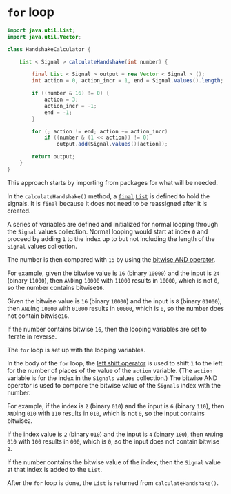 # `for` loop

```java
import java.util.List;
import java.util.Vector;

class HandshakeCalculator {

    List < Signal > calculateHandshake(int number) {

        final List < Signal > output = new Vector < Signal > ();
        int action = 0, action_incr = 1, end = Signal.values().length;

        if ((number & 16) != 0) {
            action = 3;
            action_incr = -1;
            end = -1;
        }

        for (; action != end; action += action_incr)
            if ((number & (1 << action)) != 0)
                output.add(Signal.values()[action]);

        return output;
    }
}
```

This approach starts by importing from packages for what will be needed.

In the `calculateHandshake()` method, a [`final`][final] [`List`][list ] is defined to hold the signals.
It is `final` because it does not need to be reassigned after it is created.

A series of variables are defined and initialized for normal looping through the `Signal` values collection.
Normal looping would start at index `0` and proceed by adding `1` to the index up to but not including
the length of the `Signal` values collection.

The number is then compared with `16` by using the [bitwise AND operator][and].

For example, given the bitwise value is `16` (binary `10000`) and the input is `24` (binary `11000`),
then `AND`ing `10000` with `11000` results in `10000`, which is not `0`, so the number contains bitwise`16`.

Given the bitwise value is `16` (binary `10000`) and the input is `8` (binary `01000`),
then `AND`ing `10000` with `01000` results in `00000`, which is `0`, so the number does not contain bitwise`16`.

If the number contains bitwise `16`, then the looping variables are set to iterate in reverse.

The `for` loop is set up with the looping variables.

In the body of the `for` loop, the [left shift operator][left-shift] is used
to shift `1` to the left for the number of places of the value of the `action` variable.
(The `action` variable is for the index in the `Signals` values collection.)
The bitwise AND operator is used to compare the bitwise value of the `Signals` index with the number.

For example, if the index is `2` (binary `010`) and the input is `6` (binary `110`),
then `AND`ing `010` with `110` results in `010`, which is not `0`, so the input contains bitwise`2`.

If the index value is `2` (binary `010`) and the input is `4` (binary `100`),
then `AND`ing `010` with `100` results in `000`, which is `0`, so the input does not contain bitwise `2`.

If the number contains the bitwise value of the index, then the `Signal` value at that index is added to the `List`.

After the `for` loop is done, the `List` is returned from `calculateHandshake()`.

[final]: https://en.wikibooks.org/wiki/Java_Programming/Keywords/final
[list]: https://docs.oracle.com/javase/8/docs/api/java/util/List.html
[and]: https://www.geeksforgeeks.org/java-logical-operators-with-examples/
[left-shift]: https://www.geeksforgeeks.org/left-shift-operator-in-java/
